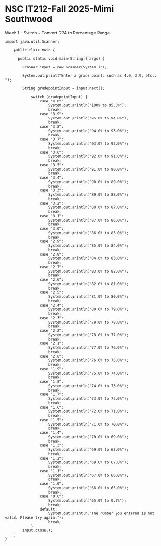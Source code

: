 # NSC IT212-Fall 2025-Mimi Southwood

Week 1 - Switch - Convert GPA to Percentage Range






    
       
   

        
    import java.util.Scanner;
    
        public class Main {
   
          public static void main(String[] args) {

            Scanner input = new Scanner(System.in);
        
            System.out.print("Enter a grade point, such as 4.0, 3.9, etc.: ");
        
            String gradepointInput = input.next();
                
                switch (gradepointInput) {
                    case "4.0":
                        System.out.println("100% to 95.0%");
                        break;
                    case "3.9":
                        System.out.println("95.0% to 94.0%");
                        break;
                    case "3.8":
                        System.out.println("94.0% to 93.0%");
                        break;
                    case "3.7":
                        System.out.println("93.0% to 92.0%");
                        break;
                    case "3.6":
                        System.out.println("92.0% to 91.0%");
                        break;
                    case "3.5":
                        System.out.println("91.0% to 90.0%");
                        break;
                    case "3.4":
                        System.out.println("90.0% to 89.0%");
                        break;
                    case "3.3":
                        System.out.println("89.0% to 88.0%");
                        break;
                    case "3.2":
                        System.out.println("88.0% to 87.0%");
                        break;
                    case "3.1":
                        System.out.println("87.0% to 86.0%");
                        break;
                    case "3.0":
                        System.out.println("86.0% to 85.0%");
                        break;
                    case "2.9":
                        System.out.println("85.0% to 84.0%");
                        break;
                    case "2.8":
                        System.out.println("84.0% to 83.0%");
                        break;
                    case "2.7":
                        System.out.println("83.0% to 82.0%");
                        break;
                    case "2.6":
                        System.out.println("82.0% to 81.0%");
                        break;
                    case "2.5":
                        System.out.println("81.0% to 80.0%");
                        break;
                    case "2.4":
                        System.out.println("80.0% to 79.0%");
                        break;
                    case "2.3":
                        System.out.println("79.0% to 78.0%");
                        break;
                    case "2.2":
                        System.out.println("78.0% to 77.0%");
                        break;
                    case "2.1":
                        System.out.println("77.0% to 76.0%");
                        break;
                    case "2.0":
                        System.out.println("76.0% to 75.0%");
                        break;
                    case "1.9":
                        System.out.println("75.0% to 74.0%");
                        break;
                    case "1.8":
                        System.out.println("74.0% to 73.0%");
                        break;
                    case "1.7":
                        System.out.println("73.0% to 72.0%");
                        break;
                    case "1.6":
                        System.out.println("72.0% to 71.0%");
                        break;
                    case "1.5":
                        System.out.println("71.0% to 70.0%");
                        break;
                    case "1.4":
                        System.out.println("70.0% to 69.0%");
                        break;
                    case "1.3":
                        System.out.println("69.0% to 68.0%");
                        break;
                    case "1.2":
                        System.out.println("68.0% to 67.0%");
                        break;
                    case "1.1":
                        System.out.println("67.0% to 66.0%");
                        break;
                    case "1.0":
                        System.out.println("66.0% to 65.0%");
                        break;
                    case "0.0":
                        System.out.println("65.0% to 0.0%");
                        break;
                    default:
                        System.out.println("The number you entered is not valid. Please try again.");
                        break; 
                }
            input.close();   
        }
    }
